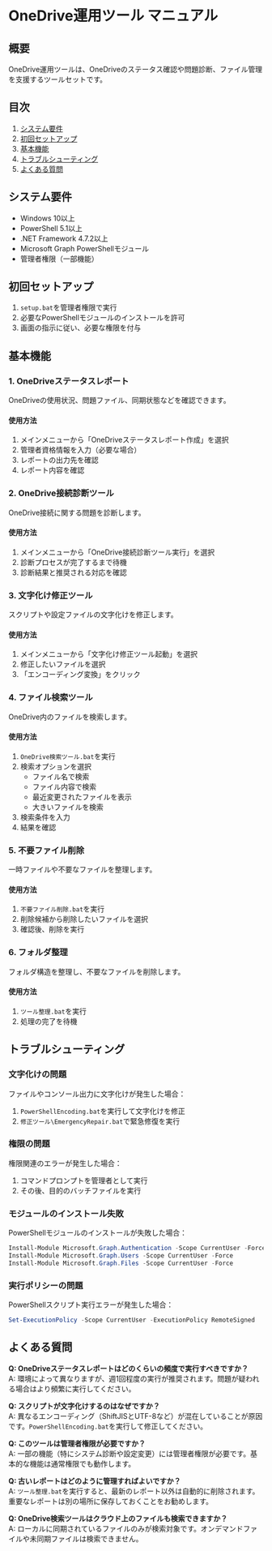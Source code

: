 ﻿# OneDrive運用ツール マニュアル

## 概要
OneDrive運用ツールは、OneDriveのステータス確認や問題診断、ファイル管理を支援するツールセットです。

## 目次
1. [システム要件](#システム要件)
2. [初回セットアップ](#初回セットアップ)
3. [基本機能](#基本機能)
4. [トラブルシューティング](#トラブルシューティング)
5. [よくある質問](#よくある質問)

## システム要件
- Windows 10以上
- PowerShell 5.1以上
- .NET Framework 4.7.2以上
- Microsoft Graph PowerShellモジュール
- 管理者権限（一部機能）

## 初回セットアップ
1. `setup.bat`を管理者権限で実行
2. 必要なPowerShellモジュールのインストールを許可
3. 画面の指示に従い、必要な権限を付与

## 基本機能

### 1. OneDriveステータスレポート
OneDriveの使用状況、問題ファイル、同期状態などを確認できます。

#### 使用方法
1. メインメニューから「OneDriveステータスレポート作成」を選択
2. 管理者資格情報を入力（必要な場合）
3. レポートの出力先を確認
4. レポート内容を確認

### 2. OneDrive接続診断ツール
OneDrive接続に関する問題を診断します。

#### 使用方法
1. メインメニューから「OneDrive接続診断ツール実行」を選択
2. 診断プロセスが完了するまで待機
3. 診断結果と推奨される対応を確認

### 3. 文字化け修正ツール
スクリプトや設定ファイルの文字化けを修正します。

#### 使用方法
1. メインメニューから「文字化け修正ツール起動」を選択
2. 修正したいファイルを選択
3. 「エンコーディング変換」をクリック

### 4. ファイル検索ツール
OneDrive内のファイルを検索します。

#### 使用方法
1. `OneDrive検索ツール.bat`を実行
2. 検索オプションを選択
   - ファイル名で検索
   - ファイル内容で検索
   - 最近変更されたファイルを表示
   - 大きいファイルを検索
3. 検索条件を入力
4. 結果を確認

### 5. 不要ファイル削除
一時ファイルや不要なファイルを整理します。

#### 使用方法
1. `不要ファイル削除.bat`を実行
2. 削除候補から削除したいファイルを選択
3. 確認後、削除を実行

### 6. フォルダ整理
フォルダ構造を整理し、不要なファイルを削除します。

#### 使用方法
1. `ツール整理.bat`を実行
2. 処理の完了を待機

## トラブルシューティング

### 文字化けの問題
ファイルやコンソール出力に文字化けが発生した場合：
1. `PowerShellEncoding.bat`を実行して文字化けを修正
2. `修正ツール\EmergencyRepair.bat`で緊急修復を実行

### 権限の問題
権限関連のエラーが発生した場合：
1. コマンドプロンプトを管理者として実行
2. その後、目的のバッチファイルを実行

### モジュールのインストール失敗
PowerShellモジュールのインストールが失敗した場合：
```powershell
Install-Module Microsoft.Graph.Authentication -Scope CurrentUser -Force
Install-Module Microsoft.Graph.Users -Scope CurrentUser -Force
Install-Module Microsoft.Graph.Files -Scope CurrentUser -Force
```

### 実行ポリシーの問題
PowerShellスクリプト実行エラーが発生した場合：
```powershell
Set-ExecutionPolicy -Scope CurrentUser -ExecutionPolicy RemoteSigned
```

## よくある質問

**Q: OneDriveステータスレポートはどのくらいの頻度で実行すべきですか？**  
A: 環境によって異なりますが、週1回程度の実行が推奨されます。問題が疑われる場合はより頻繁に実行してください。

**Q: スクリプトが文字化けするのはなぜですか？**  
A: 異なるエンコーディング（ShiftJISとUTF-8など）が混在していることが原因です。`PowerShellEncoding.bat`を実行して修正してください。

**Q: このツールは管理者権限が必要ですか？**  
A: 一部の機能（特にシステム診断や設定変更）には管理者権限が必要です。基本的な機能は通常権限でも動作します。

**Q: 古いレポートはどのように管理すればよいですか？**  
A: `ツール整理.bat`を実行すると、最新のレポート以外は自動的に削除されます。重要なレポートは別の場所に保存しておくことをお勧めします。

**Q: OneDrive検索ツールはクラウド上のファイルも検索できますか？**  
A: ローカルに同期されているファイルのみが検索対象です。オンデマンドファイルや未同期ファイルは検索できません。